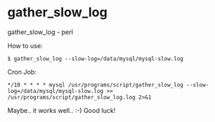 # gather_slow_log

gather_slow_log - perl
 
How to use:
<pre><code>$ gather_slow_log --slow-log=/data/mysql/mysql-slow.log</code></pre>

Cron Job:
<pre><code>*/10 * * * * mysql /usr/programs/script/gather_slow_log --slow-log=/data/mysql/mysql-slow.log >> /usr/programs/script/gather_slow_log.log 2>&1</code></pre>

Maybe.. it works well.. :-)
Good luck!
